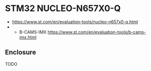 # STM32 NUCLEO-N657X0-Q

* https://www.st.com/en/evaluation-tools/nucleo-n657x0-q.html
* + B-CAMS-IMX https://www.st.com/en/evaluation-tools/b-cams-imx.html

## Enclosure

TODO

